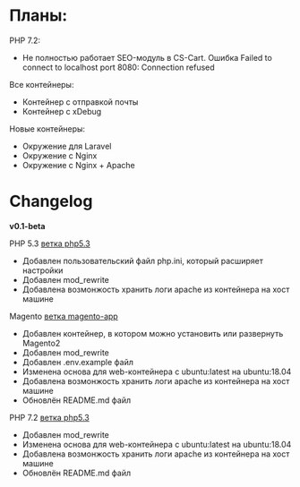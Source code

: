 # Планы:
PHP 7.2:
- Не полностью работает SEO-модуль в CS-Cart. Ошибка Failed to connect to localhost port 8080: Connection refused

Все контейнеры:
- Контейнер с отправкой почты
- Контейнер с xDebug

Новые контейнеры:
- Окружение для Laravel
- Окружение с Nginx
- Окружение с Nginx + Apache


# Changelog
**v0.1-beta**

PHP 5.3 [ветка php5.3](https://github.com/AlekseyBusarev/docker-tools/tree/php5.3)
- Добавлен пользовательский файл php.ini, который расширяет настройки
- Добавлен mod_rewrite
- Добавлена возмонжость хранить логи apache из контейнера на хост машине

Magento [ветка magento-app](https://github.com/AlekseyBusarev/docker-tools/tree/magento-app)
- Добавлен контейнер, в котором можно установить или развернуть Magento2
- Добавлен mod_rewrite
- Добавлен .env.example файл
- Изменена основа для web-контейнера с ubuntu:latest на ubuntu:18.04
- Добавлена возмонжость хранить логи apache из контейнера на хост машине
- Обновлён README.md файл

PHP 7.2 [ветка php5.3](https://github.com/AlekseyBusarev/docker-tools/tree/php7.2)
- Добавлен mod_rewrite
- Изменена основа для web-контейнера с ubuntu:latest на ubuntu:18.04
- Добавлена возмонжость хранить логи apache из контейнера на хост машине
- Обновлён README.md файл